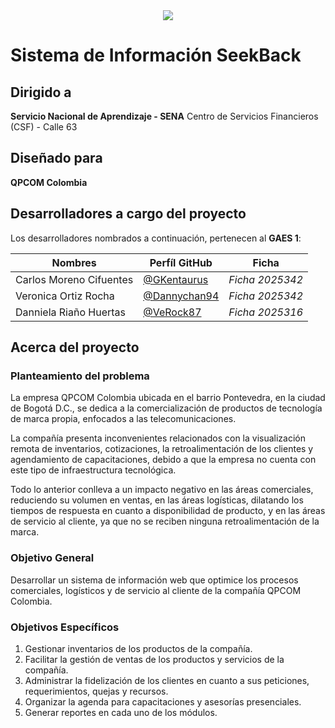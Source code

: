 <div style="text-align:center"><img src="https://qpcom.seekback.tech/logo2.png" /></div>

# Sistema de Información SeekBack

## Dirigido a

**Servicio Nacional de Aprendizaje - SENA**
Centro de Servicios Financieros (CSF) - Calle 63

## Diseñado para

**QPCOM Colombia**

## Desarrolladores a cargo del proyecto

Los desarrolladores nombrados a continuación, pertenecen al **GAES 1**:

| Nombres                 | Perfíl GitHub                                  | Ficha           |
| ----------------------- | ---------------------------------------------- | --------------- |
| Carlos Moreno Cifuentes | [@GKentaurus](https://github.com/GKentaurus)   | _Ficha 2025342_ |
| Veronica Ortiz Rocha    | [@Dannychan94](https://github.com/dannychan94) | _Ficha 2025342_ |
| Danniela Riaño Huertas  | [@VeRock87](https://github.com/VeRock87)       | _Ficha 2025316_ |

## Acerca del proyecto

### Planteamiento del problema

La empresa QPCOM Colombia ubicada en el barrio Pontevedra, en la ciudad de Bogotá D.C., se dedica a la comercialización de productos de tecnología de marca propia, enfocados a las telecomunicaciones.

La compañía presenta inconvenientes relacionados con la visualización remota de inventarios, cotizaciones, la retroalimentación de los clientes y agendamiento de capacitaciones, debido a que la empresa no cuenta con este tipo de infraestructura tecnológica.

Todo lo anterior conlleva a un impacto negativo en las áreas comerciales, reduciendo su volumen en ventas, en las áreas logísticas, dilatando los tiempos de respuesta en cuanto a disponibilidad de producto, y en las áreas de servicio al cliente, ya que no se reciben ninguna retroalimentación de la marca.

### Objetivo General

Desarrollar un sistema de información web que optimice los procesos comerciales, logísticos y de servicio al cliente de la compañía QPCOM Colombia.

### Objetivos Específicos

1. Gestionar inventarios de los productos de la compañía.
2. Facilitar la gestión de ventas de los productos y servicios de la compañía.
3. Administrar la fidelización de los clientes en cuanto a sus peticiones, requerimientos, quejas y recursos.
4. Organizar la agenda para capacitaciones y asesorías presenciales.
5. Generar reportes en cada uno de los módulos.
